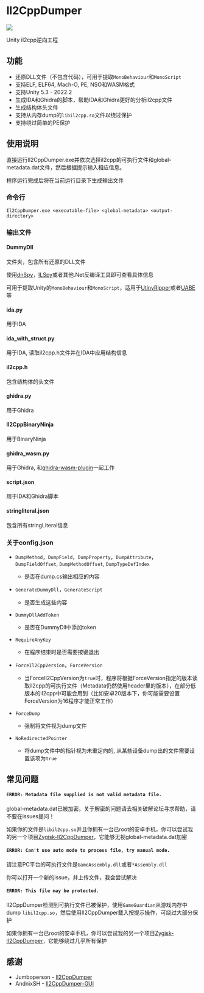 # Il2CppDumper

![](https://i.imgur.com/gYC0i5S.png)

Unity il2cpp逆向工程

## 功能

* 还原DLL文件（不包含代码），可用于提取`MonoBehaviour`和`MonoScript`
* 支持ELF, ELF64, Mach-O, PE, NSO和WASM格式
* 支持Unity 5.3 - 2022.2
* 生成IDA和Ghidra的脚本，帮助IDA和Ghidra更好的分析il2cpp文件
* 生成结构体头文件
* 支持从内存dump的`libil2cpp.so`文件以绕过保护
* 支持绕过简单的PE保护

## 使用说明

直接运行Il2CppDumper.exe并依次选择il2cpp的可执行文件和global-metadata.dat文件，然后根据提示输入相应信息。

程序运行完成后将在当前运行目录下生成输出文件

### 命令行

```
Il2CppDumper.exe <executable-file> <global-metadata> <output-directory>
```

### 输出文件

#### DummyDll

文件夹，包含所有还原的DLL文件

使用[dnSpy](https://github.com/0xd4d/dnSpy)，[ILSpy](https://github.com/icsharpcode/ILSpy)或者其他.Net反编译工具即可查看具体信息

可用于提取Unity的`MonoBehaviour`和`MonoScript`，适用于[UtinyRipper](https://github.com/mafaca/UtinyRipper)或者[UABE](https://7daystodie.com/forums/showthread.php?22675-Unity-Assets-Bundle-Extractor)等

#### ida.py

用于IDA

#### ida_with_struct.py

用于IDA, 读取il2cpp.h文件并在IDA中应用结构信息

#### il2cpp.h

包含结构体的头文件

#### ghidra.py

用于Ghidra

#### Il2CppBinaryNinja

用于BinaryNinja

#### ghidra_wasm.py

用于Ghidra, 和[ghidra-wasm-plugin](https://github.com/nneonneo/ghidra-wasm-plugin)一起工作

#### script.json

用于IDA和Ghidra脚本

#### stringliteral.json

包含所有stringLiteral信息

### 关于config.json

* `DumpMethod`，`DumpField`，`DumpProperty`，`DumpAttribute`，`DumpFieldOffset`, `DumpMethodOffset`, `DumpTypeDefIndex`
  * 是否在dump.cs输出相应的内容

* `GenerateDummyDll`，`GenerateScript`
  * 是否生成这些内容

* `DummyDllAddToken`
  * 是否在DummyDll中添加token

* `RequireAnyKey`
  * 在程序结束时是否需要按键退出

* `ForceIl2CppVersion`，`ForceVersion`  
  * 当ForceIl2CppVersion为`true`时，程序将根据ForceVersion指定的版本读取il2cpp的可执行文件（Metadata仍然使用header里的版本），在部分低版本的il2cpp中可能会用到（比如安卓20版本下，你可能需要设置ForceVersion为16程序才能正常工作）

* `ForceDump`
  * 强制将文件视为dump文件

* `NoRedirectedPointer`
  * 将dump文件中的指针视为未重定向的, 从某些设备dump出的文件需要设置该项为`true`

## 常见问题

#### `ERROR: Metadata file supplied is not valid metadata file.`

global-metadata.dat已被加密。关于解密的问题请去相关破解论坛寻求帮助，请不要在issues提问！

如果你的文件是`libil2cpp.so`并且你拥有一台已root的安卓手机，你可以尝试我的另一个项目[Zygisk-Il2CppDumper](https://github.com/Perfare/Zygisk-Il2CppDumper)，它能够无视global-metadata.dat加密

#### `ERROR: Can't use auto mode to process file, try manual mode.`

请注意PC平台的可执行文件是`GameAssembly.dll`或者`*Assembly.dll`

你可以打开一个新的issue，并上传文件，我会尝试解决

#### `ERROR: This file may be protected.`

Il2CppDumper检测到可执行文件已被保护，使用`GameGuardian`从游戏内存中dump `libil2cpp.so`，然后使用Il2CppDumper载入按提示操作，可绕过大部分保护

如果你拥有一台已root的安卓手机，你可以尝试我的另一个项目[Zygisk-Il2CppDumper](https://github.com/Perfare/Zygisk-Il2CppDumper)，它能够绕过几乎所有保护

## 感谢

- Jumboperson - [Il2CppDumper](https://github.com/Jumboperson/Il2CppDumper)
- AndnixSH - [Il2CppDumper-GUI](https://github.com/AndnixSH/Il2CppDumper-GUI)

